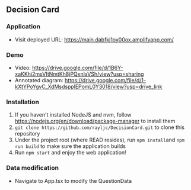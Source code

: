 ## Decision Card

### Application
- Visit deployed URL: https://main.dabfkj1oy00ox.amplifyapp.com/

### Demo
- Video: https://drive.google.com/file/d/1B6Y-xaKKhi2msVItNmtKh8jPQxnlaVSh/view?usp=sharing
- Annotated diagram: https://drive.google.com/file/d/1-kXtYPoYgvC_XdMsdspplEPomL0Y3018/view?usp=drive_link

### Installation
1. If you haven't installed NodeJS and nvm, follow https://nodejs.org/en/download/package-manager to install them
2. ```git clone https://github.com/rayljc/DecisionCard.git``` to clone this repository
3. Under the project root (where READ resides), run ```npm install```and ```npm run build``` to make sure the application builds
4. Run ```npm start``` and enjoy the web application!

### Data modification
- Navigate to App.tsx to modify the QuestionData
